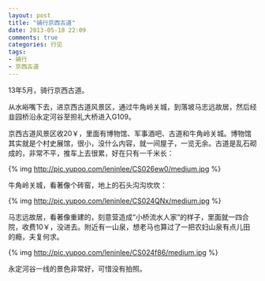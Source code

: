 ```yaml
---
layout: post
title: "骑行京西古道"
date: 2013-05-18 22:09
comments: true
categories: 行见
tags:
- 骑行
- 京西古道
---
```

13年5月，骑行京西古道。

从水峪嘴下去，进京西古道风景区，通过牛角岭关城，到落坡马志远故居，然后经韭园桥沿永定河谷至担礼大桥进入G109。

京西古道风景区收20￥，里面有博物馆、军事酒吧、古道和牛角岭关城。博物馆其实就是个村史展馆，很小，没什么内容，就一间屋子，一览无余。古道是乱石砌成的，非常不平，推车上去很累，好在只有一千米长：

{% img http://pic.yupoo.com/leninlee/CS026ew0/medium.jpg %}

牛角岭关城，看著像个砖窑，地上的石头沟沟坎坎：

{% img http://pic.yupoo.com/leninlee/CS024QNx/medium.jpg %}

马志远故居，看著像重建的，刻意营造成“小桥流水人家”的样子，里面就一四合院，收费10￥，没进去。附近有一山泉，想老马也算过了一把农妇山泉有点儿田的瘾，夫复何求。

{% img http://pic.yupoo.com/leninlee/CS024f86/medium.jpg %}

永定河谷一线的景色非常好，可惜没有拍照。
